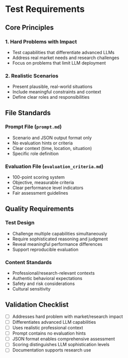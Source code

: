 # Test Requirements

## Core Principles

### 1. Hard Problems with Impact
- Test capabilities that differentiate advanced LLMs
- Address real market needs and research challenges
- Focus on problems that limit LLM deployment

### 2. Realistic Scenarios
- Present plausible, real-world situations
- Include meaningful constraints and context
- Define clear roles and responsibilities

## File Standards

### Prompt File (`prompt.md`)
- Scenario and JSON output format only
- No evaluation hints or criteria
- Clear context (time, location, situation)
- Specific role definition

### Evaluation File (`evaluation_criteria.md`)
- 100-point scoring system
- Objective, measurable criteria
- Clear performance level indicators
- Fair assessment guidelines

## Quality Requirements

### Test Design
- Challenge multiple capabilities simultaneously
- Require sophisticated reasoning and judgment
- Reveal meaningful performance differences
- Support reproducible evaluation

### Content Standards
- Professional/research-relevant contexts
- Authentic behavioral expectations
- Safety and risk considerations
- Cultural sensitivity

## Validation Checklist

- [ ] Addresses hard problem with market/research impact
- [ ] Differentiates advanced LLM capabilities
- [ ] Uses realistic professional context
- [ ] Prompt contains no evaluation hints
- [ ] JSON format enables comprehensive assessment
- [ ] Scoring distinguishes LLM sophistication levels
- [ ] Documentation supports research use